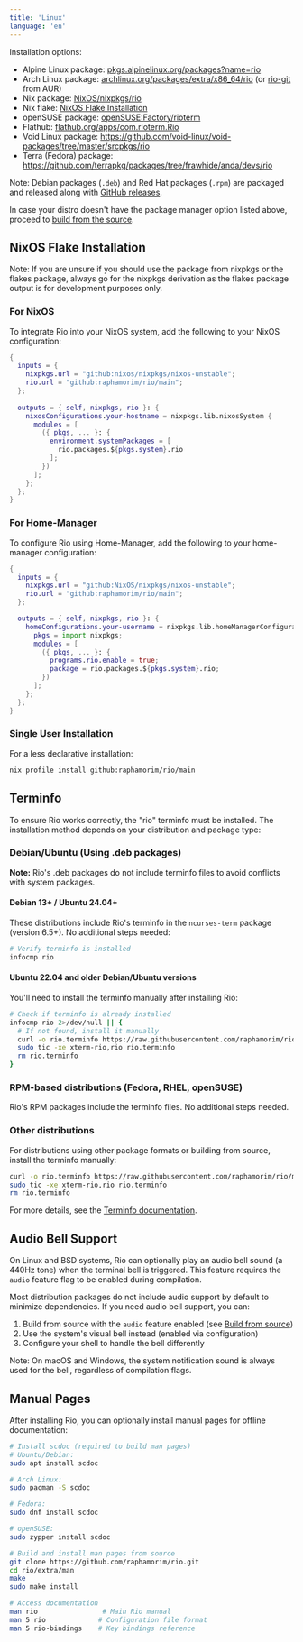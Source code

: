 ```yaml
---
title: 'Linux'
language: 'en'
---
```


Installation options:

- Alpine Linux package: [pkgs.alpinelinux.org/packages?name=rio](https://pkgs.alpinelinux.org/packages?name=rio)
- Arch Linux package: [archlinux.org/packages/extra/x86_64/rio](https://archlinux.org/packages/extra/x86_64/rio) (or [rio-git](https://aur.archlinux.org/packages/rio-git) from AUR)
- Nix package: [NixOS/nixpkgs/rio](https://github.com/NixOS/nixpkgs/blob/nixos-unstable/pkgs/by-name/ri/rio/package.nix)
- Nix flake: [NixOS Flake Installation](#nixos-flake-installation)
- openSUSE package: [openSUSE:Factory/rioterm](https://software.opensuse.org/package/rioterm)
- Flathub: [flathub.org/apps/com.rioterm.Rio](https://flathub.org/apps/com.rioterm.Rio)
- Void Linux package: https://github.com/void-linux/void-packages/tree/master/srcpkgs/rio
- Terra (Fedora) package: https://github.com/terrapkg/packages/tree/frawhide/anda/devs/rio

Note: Debian packages (`.deb`) and Red Hat packages (`.rpm`) are packaged and released along with [GitHub releases](https://github.com/raphamorim/rio/releases).

In case your distro doesn't have the package manager option listed above, proceed to [build from the source](/docs/install/build-from-source).

## NixOS Flake Installation

Note: If you are unsure if you should use the package from nixpkgs or the flakes package, always go for the nixpkgs derivation as the flakes package output is for development purposes only.

### For NixOS

To integrate Rio into your NixOS system, add the following to your NixOS configuration:

```nix
{
  inputs = {
    nixpkgs.url = "github:nixos/nixpkgs/nixos-unstable";
    rio.url = "github:raphamorim/rio/main";
  };
  
  outputs = { self, nixpkgs, rio }: {
    nixosConfigurations.your-hostname = nixpkgs.lib.nixosSystem {
      modules = [
        ({ pkgs, ... }: {
          environment.systemPackages = [
            rio.packages.${pkgs.system}.rio
          ];
        })
      ];
    };
  };
}
```

### For Home-Manager

To configure Rio using Home-Manager, add the following to your home-manager configuration:

```nix
{
  inputs = {
    nixpkgs.url = "github:NixOS/nixpkgs/nixos-unstable";
    rio.url = "github:raphamorim/rio/main";
  };

  outputs = { self, nixpkgs, rio }: {
    homeConfigurations.your-username = nixpkgs.lib.homeManagerConfiguration {
      pkgs = import nixpkgs;
      modules = [
        ({ pkgs, ... }: {
          programs.rio.enable = true;
          package = rio.packages.${pkgs.system}.rio;
        })
      ];
    };
  };
}
```

### Single User Installation

For a less declarative installation:

```bash
nix profile install github:raphamorim/rio/main
```

## Terminfo

To ensure Rio works correctly, the "rio" terminfo must be installed. The installation method depends on your distribution and package type:

### Debian/Ubuntu (Using .deb packages)

**Note:** Rio's .deb packages do not include terminfo files to avoid conflicts with system packages.

#### Debian 13+ / Ubuntu 24.04+

These distributions include Rio's terminfo in the `ncurses-term` package (version 6.5+). No additional steps needed:

```bash
# Verify terminfo is installed
infocmp rio
```

#### Ubuntu 22.04 and older Debian/Ubuntu versions

You'll need to install the terminfo manually after installing Rio:

```bash
# Check if terminfo is already installed
infocmp rio 2>/dev/null || {
  # If not found, install it manually
  curl -o rio.terminfo https://raw.githubusercontent.com/raphamorim/rio/main/misc/rio.terminfo
  sudo tic -xe xterm-rio,rio rio.terminfo
  rm rio.terminfo
}
```

### RPM-based distributions (Fedora, RHEL, openSUSE)

Rio's RPM packages include the terminfo files. No additional steps needed.

### Other distributions

For distributions using other package formats or building from source, install the terminfo manually:

```bash
curl -o rio.terminfo https://raw.githubusercontent.com/raphamorim/rio/main/misc/rio.terminfo
sudo tic -xe xterm-rio,rio rio.terminfo
rm rio.terminfo
```

For more details, see the [Terminfo documentation](/docs/install/terminfo).

## Audio Bell Support

On Linux and BSD systems, Rio can optionally play an audio bell sound (a 440Hz tone) when the terminal bell is triggered. This feature requires the `audio` feature flag to be enabled during compilation.

Most distribution packages do not include audio support by default to minimize dependencies. If you need audio bell support, you can:

1. Build from source with the `audio` feature enabled (see [Build from source](/docs/install/build-from-source))
2. Use the system's visual bell instead (enabled via configuration)
3. Configure your shell to handle the bell differently

Note: On macOS and Windows, the system notification sound is always used for the bell, regardless of compilation flags.

## Manual Pages

After installing Rio, you can optionally install manual pages for offline documentation:

```bash
# Install scdoc (required to build man pages)
# Ubuntu/Debian:
sudo apt install scdoc

# Arch Linux:
sudo pacman -S scdoc

# Fedora:
sudo dnf install scdoc

# openSUSE:
sudo zypper install scdoc

# Build and install man pages from source
git clone https://github.com/raphamorim/rio.git
cd rio/extra/man
make
sudo make install

# Access documentation
man rio                # Main Rio manual
man 5 rio             # Configuration file format
man 5 rio-bindings    # Key bindings reference
```

